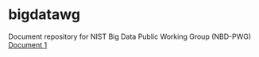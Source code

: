 # bigdatawg
Document repository for NIST Big Data Public Working Group (NBD-PWG)
[Document 1](https://wwww.google.com/)
